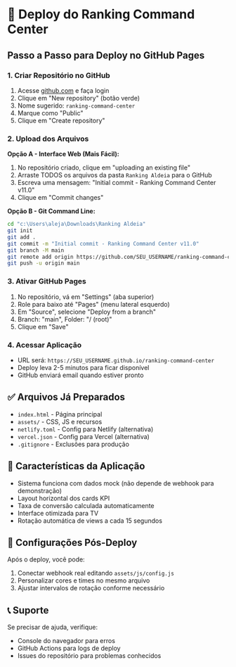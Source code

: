 # 🚀 Deploy do Ranking Command Center

## Passo a Passo para Deploy no GitHub Pages

### 1. Criar Repositório no GitHub
1. Acesse [github.com](https://github.com) e faça login
2. Clique em "New repository" (botão verde)
3. Nome sugerido: `ranking-command-center`
4. Marque como "Public" 
5. Clique em "Create repository"

### 2. Upload dos Arquivos
**Opção A - Interface Web (Mais Fácil):**
1. No repositório criado, clique em "uploading an existing file"
2. Arraste TODOS os arquivos da pasta `Ranking Aldeia` para o GitHub
3. Escreva uma mensagem: "Initial commit - Ranking Command Center v11.0"
4. Clique em "Commit changes"

**Opção B - Git Command Line:**
```bash
cd "c:\Users\aleja\Downloads\Ranking Aldeia"
git init
git add .
git commit -m "Initial commit - Ranking Command Center v11.0"
git branch -M main
git remote add origin https://github.com/SEU_USERNAME/ranking-command-center.git
git push -u origin main
```

### 3. Ativar GitHub Pages
1. No repositório, vá em "Settings" (aba superior)
2. Role para baixo até "Pages" (menu lateral esquerdo)
3. Em "Source", selecione "Deploy from a branch"
4. Branch: "main", Folder: "/ (root)"
5. Clique em "Save"

### 4. Acessar Aplicação
- URL será: `https://SEU_USERNAME.github.io/ranking-command-center`
- Deploy leva 2-5 minutos para ficar disponível
- GitHub enviará email quando estiver pronto

## ✅ Arquivos Já Preparados
- `index.html` - Página principal
- `assets/` - CSS, JS e recursos
- `netlify.toml` - Config para Netlify (alternativa)
- `vercel.json` - Config para Vercel (alternativa)
- `.gitignore` - Exclusões para produção

## 🎯 Características da Aplicação
- Sistema funciona com dados mock (não depende de webhook para demonstração)
- Layout horizontal dos cards KPI
- Taxa de conversão calculada automaticamente
- Interface otimizada para TV
- Rotação automática de views a cada 15 segundos

## 🔧 Configurações Pós-Deploy
Após o deploy, você pode:
1. Conectar webhook real editando `assets/js/config.js`
2. Personalizar cores e times no mesmo arquivo
3. Ajustar intervalos de rotação conforme necessário

## 📞 Suporte
Se precisar de ajuda, verifique:
- Console do navegador para erros
- GitHub Actions para logs de deploy
- Issues do repositório para problemas conhecidos
